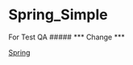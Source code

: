 Spring_Simple
=============
For Test QA #####
*** Change ***

<a href="https://codenvy-stg.com/ide-resources/share/project/ddddddd/Spring">Spring</a>
